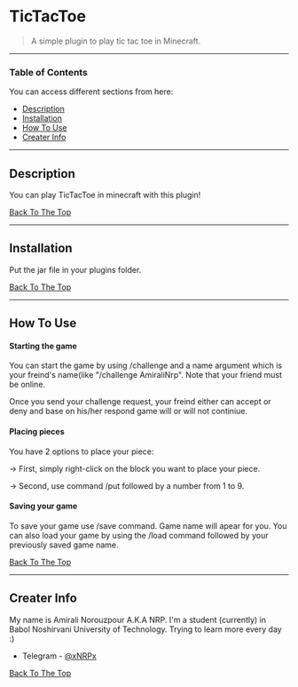 # TicTacToe

> A simple plugin to play tic tac toe in Minecraft.

---

### Table of Contents
You can access different sections from here:

- [Description](#description)
- [Installation](#installation)
- [How To Use](#how-to-use)
- [Creater Info](#Creater-info)

---

## Description

You can play TicTacToe in minecraft with this plugin!

[Back To The Top](#TicTacToe)

---

## Installation

Put the jar file in your plugins folder.

[Back To The Top](#TicTacToe)

---

## How To Use

#### Starting the game

You can start the game by using /challenge and a name argument which is your freind's name(like "/challenge AmiraliNrp". Note that your friend must be online.

Once you send your challenge request, your freind either can accept or deny and base on his/her respond game will or will not continiue.

#### Placing pieces 

You have 2 options to place your piece:

-> First, simply right-click on the block you want to place your piece.

-> Second, use command /put followed by a number from 1 to 9.

#### Saving your game 
 
To save your game use /save command. Game name will apear for you.
You can also load your game by using the /load command followed by your previously saved game name.


[Back To The Top](#TicTacToe)

---

## Creater Info

My name is Amirali Norouzpour A.K.A NRP. I'm a student (currently) in Babol Noshirvani University of Technology.
Trying to learn more every day :)

- Telegram - [@xNRPx](https://t.me/xNRPx)

[Back To The Top](#TicTacToe)
